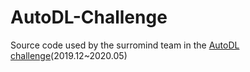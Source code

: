 # AutoDL-Challenge
 Source code used by the surromind team in the [AutoDL challenge](https://autodl.lri.fr/competitions/162)(2019.12~2020.05)
